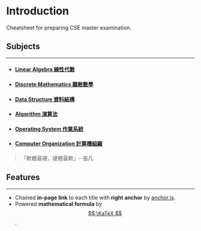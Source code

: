 # Introduction
<!-- notoc -->

Cheatsheet for preparing CSE master examination.

## Subjects
---
- #### [Linear Algebra 線性代數](LinearAlgebra/README.md)  
- #### [Discrete Mathematics 離散數學](DiscreteMathematics/README.md)  
- #### [Data Structure 資料結構](DataStructure/README.md)  
- #### [Algorithm 演算法](Algorithm/README.md)  
- #### [Operating System 作業系統](OperatingSystem/README.md)  
- #### [Computer Organization 計算機組織](ComputerOrganization/README.md)
> 「軟體最硬，硬體最軟」- 張凡

## Features
---
- Chained **in-page link** to each title with **right anchor** by [anchor.js](https://www.bryanbraun.com/anchorjs/).
- Powered **mathematical formula** by [$$ \KaTeX $$](https://katex.org/).
